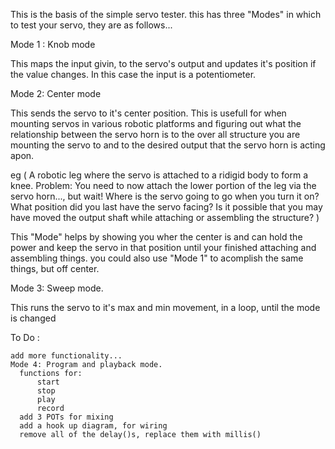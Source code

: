 This is the basis of the simple servo tester.
this has three "Modes" in which to test your servo, they are as follows...

Mode 1 : Knob mode

  This maps the input givin, to the servo's output and updates it's position if the value changes. In this case the input is a potentiometer.
  
Mode 2: Center mode

  This sends the servo to it's center position.
  This is usefull for when mounting servos in various robotic platforms and figuring out 
  what the relationship between the servo horn is to the over all structure you are 
  mounting the servo to and to the desired output that the servo horn is acting apon.
  
  eg ( A robotic leg where the servo is attached to a ridigid body to form a knee. 
       Problem: You need to now attach the lower portion of the leg via the servo 
       horn..., but wait! 
       Where is the servo going to go when you turn it on? 
       What position did you last have the servo facing?
       Is it possible that you may have moved the output shaft while attaching or assembling the structure? )
          
  This "Mode" helps by showing you wher the center is and can hold the power and keep the servo in that 
  position until your finished attaching and assembling things.
  you could also use "Mode 1" to acomplish the same things, but off center.

Mode 3: Sweep mode.

  This runs the servo to it's max and min movement, in a loop,  until the mode is changed

To Do :

    add more functionality...
    Mode 4: Program and playback mode.
      functions for: 
          start 
          stop
          play 
          record
      add 3 POTs for mixing
      add a hook up diagram, for wiring
      remove all of the delay()s, replace them with millis()
       
